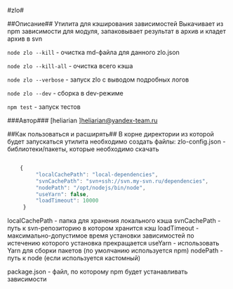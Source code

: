 #zlo#

##Описание##
Утилита для кэширования зависимостей
Выкачивает из npm зависимости для модуля, запаковывает результат в архив и кладет архив в svn

`node zlo --kill`  - очистка md-файла для данного zlo.json

`node zlo --kill-all`  - очистка всего кэша

`node zlo --verbose` - запуск zlo с выводом подробных логов

`node zlo --dev` - сборка в dev-режиме

`npm test`  - запуск тестов


###Автор###
[heliarian ]<heliarian@yandex-team.ru>

##Как пользоваться и расширять##
В корне директории из которой будет запускаться утилита необходимо создать файлы:
 zlo-config.json - библиотеки/пакеты, которые необходимо скачать

```javascript

    {
         "localCachePath": "local-dependencies",
         "svnCachePath": "svn+ssh://svn.my-svn.ru/dependencies",
         "nodePath": "/opt/nodejs/bin/node",
         "useYarn": false,
         "loadTimeout": 10000
     }

```
localCachePath - папка для хранения локального кэша
svnCachePath - путь к svn-репозиторию в котором хранится кэш
loadTimeout - максимально-допустимое время установки зависимостей по истечению которого установка прекращается
useYarn - использовать Yarn для сборки пакетов (по умолчанию используется npm)
nodePath - путь к node (если используется кастомный)

package.json - файл, по которому npm будет устанавливать зависимости
